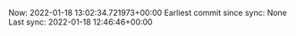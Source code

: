 Now: 2022-01-18 13:02:34.721973+00:00 Earliest commit since sync: None Last sync: 2022-01-18 12:46:46+00:00
